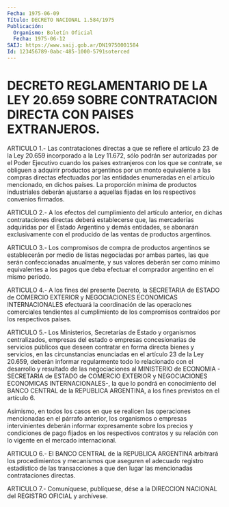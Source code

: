 ```yaml
---
Fecha: 1975-06-09
Título: DECRETO NACIONAL 1.584/1975
Publicación:
  Organismo: Boletín Oficial
  Fecha: 1975-06-12
SAIJ: https://www.saij.gob.ar/DN19750001584
Id: 123456789-0abc-485-1000-5791soterced
---
```

# DECRETO REGLAMENTARIO DE LA LEY 20.659 SOBRE CONTRATACION DIRECTA CON PAISES EXTRANJEROS.

<a id="1"></a>
ARTICULO  1.-  Las contrataciones directas a que se refiere el artículo 23 de la Ley  20.659  incorporado  a  la  Ley 11.672, sólo podrán  ser  autorizadas por el Poder Ejecutivo cuando  los  países extranjeros con  los  que  se  contrate,  se  obliguen  a  adquirir productos  argentinos  por  un  monto  equivalente  a  las  compras directas  efectuadas  por  las  entidades enumeradas en el artículo mencionado, en dichos países. La  proporción  mínima  de  productos industriales    deberán    ajustarse  a  aquellas  fijadas  en  los respectivos convenios firmados.

<a id="2"></a>
ARTICULO  2.-  A  los  efectos  del  cumplimiento del artículo anterior,  en  dichas contrataciones directas  deberá  establecerse que, las mercaderías  adquiridas  por  el  Estado Argentino y demás entidades,  se  abonarán  exclusivamente con el  producido  de  las ventas de productos argentinos.

<a id="3"></a>
ARTICULO 3.- Los compromisos de compra de productos argentinos se establecerán  por  medio  de listas negociadas por ambas partes, las que serán confeccionadas anualmente,  y sus valores deberán ser como  mínimo  equivalentes  a  los  pagos  que  deba   efectuar  el comprador argentino en el mismo período.

<a id="4"></a>
ARTICULO 4.- A los fines del presente Decreto, la SECRETARIA de ESTADO de COMERCIO EXTERIOR y NEGOCIACIONES ECONOMICAS INTERNACIONALES   efectuará  la  coordinación  de  las  operaciones comerciales  tendientes    al    cumplimiento  de  los  compromisos contraídos por los respectivos países.

<a id="5"></a>
ARTICULO  5.-  Los  Ministerios,  Secretarías  de  Estado  y organismos    centralizados,    empresas   del  estado  o  empresas concesionarias de servicios públicos que deseen  contratar en forma directa bienes y servicios, en las circunstancias  enunciadas en el artículo  23  de la Ley 20.659, deberán informar regularmente  todo lo relacionado  con  el desarrollo y resultado de las negociaciones al  MINISTERIO  de  ECONOMIA  -SECRETARIA  de  ESTADO  de  COMERCIO EXTERIOR y NEGOCIACIONES  ECONOMICAS  INTERNACIONALES-,  la  que lo pondrá    en   conocimiento  del  BANCO  CENTRAL  de  la  REPUBLICA ARGENTINA, a los fines previstos en el artículo 6.

Asimismo, en todos  los  casos  en  que se realicen las operaciones mencionadas  en  el  párrafo anterior, los  organismos  o  empresas intervinientes deberán  informar  expresamente  sobre los precios y condiciones  de  pago  fijados  en los respectivos contratos  y  su relación con lo vigente en el mercado internacional.

<a id="6"></a>
ARTICULO  6.-  El  BANCO  CENTRAL  de  la  REPUBLICA ARGENTINA arbitrará los procedimientos y mecanismos que aseguren  el adecuado registro  estadístico  de  las  transacciones  a que den lugar  las mencionadas contrataciones directas.

<a id="7"></a>
ARTICULO  7.-  Comuníquese,  publíquese,  dése  a la DIRECCION NACIONAL del REGISTRO OFICIAL y archívese.